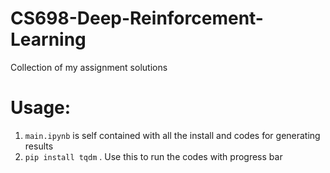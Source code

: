 # CS698-Deep-Reinforcement-Learning
Collection of my assignment solutions

# Usage:
1. ```main.ipynb``` is self contained with all the install and codes for generating results
2. ```pip install tqdm``` . Use this to run the codes with progress bar
